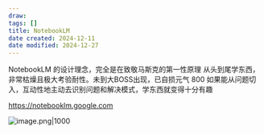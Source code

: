 ```yaml
---
draw:
tags: []
title: NotebookLM
date created: 2024-12-11
date modified: 2024-12-27
---
```


NotebookLM 的设计理念，完全是在致敬马斯克的第一性原理 从头到尾学东西，非常枯燥且极大考验耐性。未到大BOSS出现，已自损元气 800 如果能从问题切入，互动性地主动去识别问题和解决模式，学东西就变得十分有趣

https://notebooklm.google.com

![image.png|1000](https://imagehosting4picgo.oss-cn-beijing.aliyuncs.com/imagehosting/fix-dir%2Fpicgo%2Fpicgo-clipboard-images%2F2024%2F12%2F11%2F23-42-24-1590d841b7955989b3899b97943765d3-202412112342259-e2bbdd.png)
